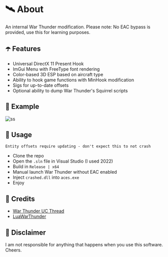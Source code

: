 ﻿# 🛰 About
An internal War Thunder modification. Please note: No EAC bypass is provided, use this for learning purposes.

## ☂️ Features
- Universal DirectX 11 Present Hook
- ImGui Menu with FreeType font rendering
- Color-based 3D ESP based on aircraft type
- Ability to hook game functions with MinHook modification
- Sigs for up-to-date offsets
- Optional ability to dump War Thunder's Squirrel scripts

## 📸 Example
![ss](https://i.imgur.com/emRL8dQ.png)

## 🌌 Usage
`Entity offsets require updating - don't expect this to not crash`

- Clone the repo
- Open the `.sln` file in Visual Studio (I used 2022)
- Build in `Release | x64`
- Manual launch War Thunder without EAC enabled
- Inject `crashed.dll` into `aces.exe`
- Enjoy

## 📔 Credits
- [War Thunder UC Thread](https://www.unknowncheats.me/forum/other-mmorpg-and-strategy/85949-war-thunder.html)
- [LuaWarThunder](https://github.com/solchanel/LuaWarThunder)

## 🗿 Disclaimer
I am not responsible for anything that happens when you use this software. Cheers.